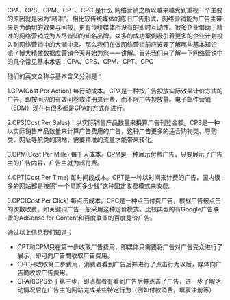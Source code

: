 CPA、CPS、CPM、CPT、CPC 是什么
网络营销之所以越来越受到重视一个主要的原因就是因为“精准”。相比较传统媒体的陈旧广告形式，网络营销能为广告主带来更为确切的效果与回报，更有传统媒体所没有的即时互动性。很多企业借助于精准的网络营销成为人尽皆知的知名品牌。众多的成功案例吸引着更多的企业计划投入到网络营销中的大潮中来。那么我们在做网络营销前应该要了解哪些基本知识呢？博大精微数据库营销今天开始为您一一讲解。首先我们来了解一下网络营销中的几个常见基本术语：CPA、CPS、CPM、CPT、CPC

他们的英文全称与基本含义分别是：

1.CPA(Cost Per Action) 每行动成本。CPA是一种按广告投放实际效果计价方式的广告，即按回应的有效问卷或注册来计费，而不限广告投放量。电子邮件营销（EDM）现在有很多都是CPA的方式在进行。

2.CPS(Cost Per Sales)：以实际销售产品数量来换算广告刊登金额。CPS是一种以实际销售产品数量来计算广告费用的广告，这种广告更多的适合购物类、导购类、网址导航类的网站，需要精准的流量才能带来转化。

3.CPM(Cost Per Mille) 每千人成本。CPM是一种展示付费广告，只要展示了广告主的广告内容，广告主就为此付费。

4.CPT(Cost Per Time) 每时间段成本。CPT是一种以时间来计费的广告，国内很多的网站都是按照“一个星期多少钱”这种固定收费模式来收费。

5.CPC(Cost Per Click) 每点击成本。CPC是一种点击付费广告，根据广告被点击的次数收费。如关键词广告一般采用这种定价模式，比较典型的有Google广告联盟的AdSense for Content和百度联盟的百度竞价广告。

通过以上信息我们知道：

* CPT和CPM只在第一步收取广告费用，即媒体只需要将广告对广告受众进行了展示，即可向广告商收取广告费用。
* CPC只收取第二步费用，消费者看到广告后并进行了点击行为以后，媒体向广告商收取广告费用。
* CPA和CPS处于第三步，即消费者有看到广告后并点击了广告，进一步了解活动情况后在广告主的网站完成某些特定行为（例如付款消费，填表注册等）